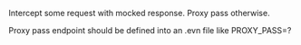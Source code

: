 Intercept some request with mocked response. Proxy pass otherwise.

Proxy pass endpoint should be defined into an .evn file like PROXY_PASS=?
